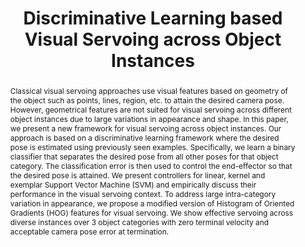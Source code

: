 ---
layout: project-page-new
title: "Discriminative Learning based Visual Servoing across Object Instances"
authors:
  - name: Harit Pandya
    sup: #
  - name: K. Madhava Krishna
    sup: #
  - name: C.V. Jawahar
    sup: #
affiliations:
  - name: IIIT Hyderabad, India
    link: https://robotics.iiit.ac.in
    sup: 1
permalink: /publications/2016/Pandya_Discriminative-Learning/
abstract: "Classical visual servoing approaches use visual features based on geometry of the object such as points, lines, region, etc. to attain the desired camera pose. However, geometrical features are not suited for visual servoing across different object instances due to large variations in appearance and shape. In this paper, we present a new framework for visual servoing across object instances. Our approach is based on a discriminative learning framework where the desired pose
is estimated using previously seen examples. Specifically, we learn a binary classifier that separates the desired pose from all other poses for that object category. The classification error
is then used to control the end-effector so that the desired pose is attained. We present controllers for linear, kernel and exemplar Support Vector Machine (SVM) and empirically discuss their performance in the visual servoing context. To address large intra-category variation in appearance, we propose a modified version of Histogram of Oriented Gradients (HOG) features
for visual servoing. We show effective servoing across diverse instances over 3 object categories with zero terminal velocity and acceptable camera pose error at termination."
paper: https://robotics.iiit.ac.in/uploads/Main/Publications/Harit_etal_ICRA_16.pdf
video: https://robotics.iiit.ac.in/videos/publications/Harit_etal_ICRA16.mp4
# iframe: https://www.youtube.com/embed/jhjskX4FQwA

---